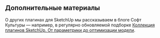 ## Дополнительные материалы

О других плагинах для SketchUp мы рассказываем в блоге Софт Культуры — например, в регулярно обновляемой подборке [Коллекция плагинов SketchUp. От параметрики до оптимизации модели](https://softculture.cc/blog/entries/articles/kollektsiya-plaginov-sketch-up).